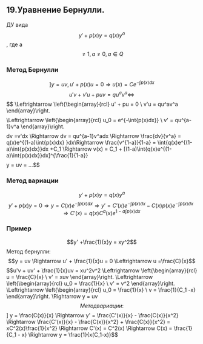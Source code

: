 ## 19.Уравнение Бернулли.
ДУ вида $$y' + p(x)y = q(x)y^a$$, где а $$\neq1,a\neq0, a\in Q$$

### Метод Бернулли
$$] y =uv, u' + p(x)u =0 \Rightarrow u(x) = Ce^{-\int{p(x)dx}}$$
$$u'v + v'u + puv = qu^av^a \Leftrightarrow$$
$$ \Leftrightarrow \left{\begin{array}{rcl} u' + pu = 0 \ v'u = qu^av^a \end{array}\right. $$
$$ \Leftrightarrow \left{\begin{array}{rcl} u_0 = e^{-\int{p(x)dx}} \ v' = qu^{a-1}v^a \end{array}\right. $$
$$dv =v'dx \Rightarrow dv = qu^{a-1}v^adx \Rightarrow  \frac{dv}{v^a} = q(x)e^{(1-a)\int{p(x)dx} }dx\Rightarrow \frac{v^{1-a}}{1-a} = \int{q(x)e^{(1-a)\int{p(x)dx}}dx +C_1 \Rightarrow v(x) = C_1 + [(1-a)\int{q(x)e^{(1-a)\int{p(x)dx}}dx]^{\frac{1}{1-a}}$$
$$y = uv = ...$$
### Метод вариации
$$y' + p(x)y = q(x)y^a$$
$$y' + p(x)y = 0 \Rightarrow y = C(x)e^{-\int{p(x)dx}} \Rightarrow y' = C'(x)e^{-\int{p(x)dx}} - C(x)p(x)e^{-\int{p(x)dx}} \Rightarrow C'(x) = q(x)C^a(x)e^{1-a\int{p(x)dx}}$$
### Пример 
$$y' +\frac{1}{x}y = xy^2$$
Метод бернулли:
$$y = uv \Rightarrow u' + \frac{1}{x}u = 0 \Leftrightarrow u =\frac{C}{x}$$
$$u'v + uv' + \frac{1}{x}uv = xu^2v^2 \Leftrightarrow \left{\begin{array}{rcl} u = \frac{C}{x} \ v' = xuv \end{array}\right. \Leftrightarrow \left{\begin{array}{rcl} u_0 = \frac{1}{x} \ v' = v^2 \end{array}\right. \Leftrightarrow \left{\begin{array}{rcl} u_0 = \frac{1}{x} \ v = \frac{1}{C_1 -x} \end{array}\right. \Rightarrow y = uv$$
Метод вариации:
$$] y = \frac{C(x)}{x} \Rightarrow y' = \frac{C'(x)}{x} - \frac{C(x)}{x^2} \Rightarrow \frac{C'(x)}{x} - \frac{C(x)}{x^2} + \frac{C(x)}{x^2} = xC^2(x)\frac{1}{x^2} \Rightarrow C'(x) = C^2(x) \Rightarrow C(x) = \frac{1}{C_1 - x} \Rightarrow y = \frac{1}{x(C_1-x)}$$